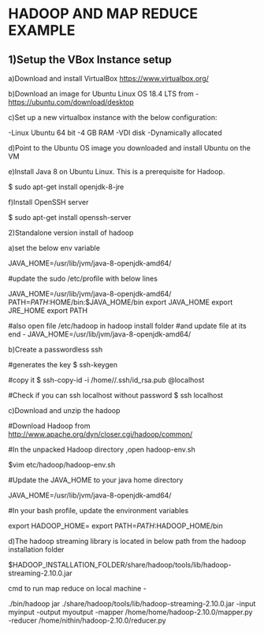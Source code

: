 #                                                 HADOOP AND MAP REDUCE EXAMPLE

## 1)Setup the VBox Instance setup 


a)Download and install VirtualBox https://www.virtualbox.org/

b)Download an image for Ubuntu Linux OS 18.4 LTS from -
https://ubuntu.com/download/desktop

c)Set up a new virtualbox instance with the below configuration:

-Linux Ubuntu 64 bit 
-4 GB RAM 
-VDI disk -Dynamically allocated 


d)Point to the Ubuntu OS image you downloaded and install Ubuntu on the VM 


e)Install Java 8 on Ubuntu Linux. This is a prerequisite for Hadoop.

$ sudo apt-get install openjdk-8-jre


f)Install OpenSSH server

$ sudo apt-get install openssh-server 



2)Standalone version install of hadoop 

a)set the below env variable


JAVA_HOME=/usr/lib/jvm/java-8-openjdk-amd64/

#update the sudo /etc/profile with below lines

JAVA_HOME=/usr/lib/jvm/java-8-openjdk-amd64/
PATH=$PATH:$HOME/bin:$JAVA_HOME/bin
export JAVA_HOME
export JRE_HOME
export PATH

#also open file /etc/hadoop in hadoop install folder
#and update file at its end -
JAVA_HOME=/usr/lib/jvm/java-8-openjdk-amd64/



b)Create a passwordless ssh

#generates the key
$ ssh-keygen

#copy it
$ ssh-copy-id -i /home/<uname>/.ssh/id_rsa.pub <uname>@localhost

#Check if you can ssh localhost without password 
$ ssh localhost



c)Download and unzip the hadoop

#Download Hadoop from http://www.apache.org/dyn/closer.cgi/hadoop/common/

#In the unpacked Hadoop directory ,open hadoop-env.sh

$vim etc/hadoop/hadoop-env.sh

#Update the JAVA_HOME to your java home directory

JAVA_HOME=/usr/lib/jvm/java-8-openjdk-amd64/


#In your bash profile, update the environment variables 

export HADOOP_HOME=<Your hadoop home directory path>
export PATH=$PATH:$HADOOP_HOME/bin


d)The hadoop streaming library is located in below path from the hadoop installation folder

$HADOOP_INSTALLATION_FOLDER/share/hadoop/tools/lib/hadoop-streaming-2.10.0.jar

cmd to run map reduce on local machine -

./bin/hadoop jar ./share/hadoop/tools/lib/hadoop-streaming-2.10.0.jar  -input myinput -output myoutput -mapper /home/home/hadoop-2.10.0/mapper.py -reducer /home/nithin/hadoop-2.10.0/reducer.py




